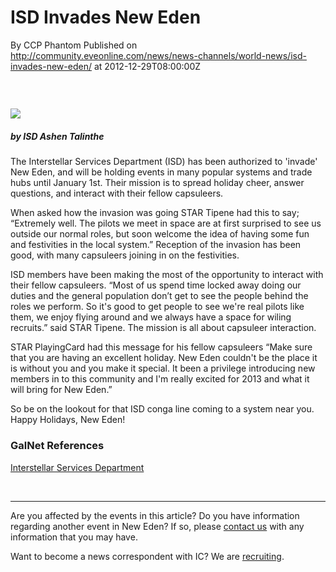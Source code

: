 # ISD Invades New Eden
By CCP Phantom
Published on http://community.eveonline.com/news/news-channels/world-news/isd-invades-new-eden/ at 2012-12-29T08:00:00Z

### &nbsp;

 ![](http://www.eve-ic.net/media/assets/icarticlebanner.png)

##### by ISD Ashen Talinthe

The Interstellar Services Department (ISD) has been authorized to 'invade' New Eden, and will be holding events in many popular systems and trade hubs until January 1st. Their mission is to spread holiday cheer, answer questions, and interact with their fellow capsuleers.

When asked how the invasion was going STAR Tipene had this to say; “Extremely well. The pilots we meet in space are at first surprised to see us outside our normal roles, but soon welcome the idea of having some fun and festivities in the local system.” Reception of the invasion has been good, with many capsuleers joining in on the festivities.

ISD members have been making the most of the opportunity to interact with their fellow capsuleers. “Most of us spend time locked away doing our duties and the general population don’t get to see the people behind the roles we perform. So it's good to get people to see we're real pilots like them, we enjoy flying around and we always have a space for wiling recruits.” said STAR Tipene. The mission is all about capsuleer interaction.

STAR PlayingCard had this message for his fellow capsuleers “Make sure that you are having an excellent holiday. New Eden couldn't be the place it is without you and you make it special. It been a privilege introducing new members in to this community and I'm really excited for 2013 and what it will bring for New Eden.”

So be on the lookout for that ISD conga line coming to a system near you. Happy Holidays, New Eden!

### GalNet References

[Interstellar Services Department](http://community.eveonline.com/isd.asp)

&nbsp;

* * *

Are you affected by the events in this article? Do you have information regarding another event in New Eden? If so, please [contact us](http://www.eveonline.com/news.asp?a=submitrp) with any information that you may have.

Want to become a news correspondent with IC? We are [recruiting](http://www.eveonline.com/isd.asp).

